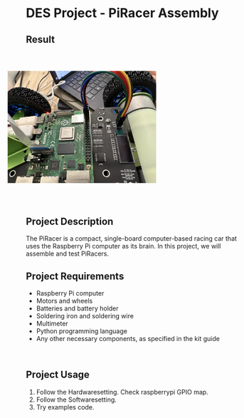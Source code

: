 # **DES Project - PiRacer Assembly**

## Result

<img src="Images/result_image.png" alt="Alt text" width="50%" height="50%" style="transform: rotate(-90deg)">

## Project Description

The PiRacer is a compact, single-board computer-based racing car that uses the Raspberry Pi computer as its brain. In this project, we will assemble and test PiRacers.
</br>


## Project Requirements

* Raspberry Pi computer
* Motors and wheels
* Batteries and battery holder
* Soldering iron and soldering wire
* Multimeter
* Python programming language
* Any other necessary components, as specified in the kit guide  
</br>

## Project Usage

1. Follow the Hardwaresetting. Check raspberrypi GPIO map.
2. Follow the Softwaresetting.
3. Try examples code.
</br>


